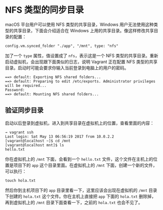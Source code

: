 # NFS 类型的同步目录

macOS 平台用户可以使用 NFS 类型的共享目录，Windows 用户无法使用这种类型的共享目录，下面会介绍适合在 Windows 上用的共享目录。像这样修改共享目录的配置：

```
config.vm.synced_folder "./app", "/mnt", type: "nfs"
```

加了一个 `type` 属性，值设置成了 `nfs`，表示这是一个 NFS 类型的共享目录。重新启动虚拟机，会出现跟下面类似的日志，说明 Vagrant 正在配置 NFS 类型的共享目录。启动时可能会要求你输入当前登录到电脑上的用户的密码。

```
==> default: Exporting NFS shared folders...
==> default: Preparing to edit /etc/exports. Administrator privileges will be required...
Password:
==> default: Mounting NFS shared folders...
```

## 验证同步目录

启动以后登录到虚拟机，进入到共享目录在虚拟机上的位置，查看里面的内容：

```
→ vagrant ssh
Last login: Sat May 13 06:56:19 2017 from 10.0.2.2
[vagrant@localhost ~]$ cd /mnt
[vagrant@localhost mnt]$ ls
hello.txt
```

你在虚拟机上的 `/mnt` 下面，会看到一个 `hello.txt` 文件，这个文件在主机上的位置是项目下的 `app` 这个目录里面。在虚拟机上的 `/mnt` 下面，创建一个新的文件，可以执行：

```
touch hola.txt
```

然后你到主机项目下的 `app` 目录里看一下，这里应该会出现在虚拟机的 `/mnt` 目录下创建的 `hola.txt` 这个文件。你在主机上直接把 `app` 下面的 `hola.txt` 删除掉，再到虚拟机上的 `/mnt` 目录下面查看一下，之前的 `hola.txt` 也会不见了。

